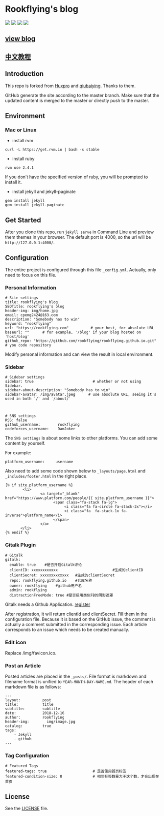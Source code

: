 # Rookflying's blog

[![](https://travis-ci.org/rookflying/rookflying.github.io.svg?branch=master)](https://travis-ci.org/rookflying/rookflying.github.io)
[![](https://img.shields.io/github/release/rookflying/rookflying.github.io.svg)](https://github.com/rookflying/rookflying.github.io/releases)
![](https://img.shields.io/badge/ruby-v2.4.1-blue.svg)
![](https://img.shields.io/badge/jekyll-v3.8.5-blue.svg)

## [view blog](https://rookflying.com/)
## [中文教程](https://rookflying.com/2018/12/16/%E5%BF%AB%E9%80%9F%E5%9F%BA%E4%BA%8EGitHub-Page-+-Jekyll%E6%90%AD%E5%BB%BA%E4%B8%AA%E4%BA%BA%E5%8D%9A%E5%AE%A2/)

## Introduction

This repo is forked from [Huxpro](https://github.com/Huxpro/huxpro.github.io) and [qiubaiying](https://github.com/qiubaiying/qiubaiying.github.io). Thanks to them.

GitHub generate the site according to the master branch. Make sure that the updated content is merged to the master or directly push to the master.

## Environment

### Mac or Linux

- install rvm

```
curl -L https://get.rvm.io | bash -s stable
```

- install ruby

```
rvm use 2.4.1
```

If you don't have the specified version of ruby, you will be prompted to install it.

- install jekyll and jekyll-paginate

```
gem install jekyll
gem install jekyll-paginate
```

## Get Started

After you clone this repo, run `jekyll serve` in Command Line and preview them themes in your browser. The default port is 4000, so the url will be `http://127.0.0.1:4000/`.

## Configuration

The entire project is configured through this file `_config.yml`. Actually, only need to focus on this file.

### Personal Information

```
# Site settings
title: rookflying's blog
SEOTitle: rookflying's blog
header-img: img/home.jpg
email: cpeng2424@163.com
description: "Somebody has to win"
keyword: "rookflying"
url: "https://rookflying.com"          # your host, for absolute URL
baseurl: ""      # for example, '/blog' if your blog hosted on 'host/blog'
github_repo: "https://github.com/rookflying/rookflying.github.io.git" # you code repository
```

Modify personal information and can view the result in local environment.

### Sidebar

```
# Sidebar settings
sidebar: true                           # whether or not using Sidebar.
sidebar-about-description: "Somebody has to win"
sidebar-avatar: /img/avatar.jpeg      # use absolute URL, seeing it's used in both `/` and `/about/`



# SNS settings
RSS: false
github_username:        rookflying
codeforces_username:    DamJoker
```

The `SNS settings` is about some links to other platforms. You can add some content by yourself.

For example:

```
platform_username:     username
```

Also need to add some code shown below to `_layouts/page.html` and `_includes/footer.html` in the right place.

```
{% if site.platform_username %}
        <li>
                <a target="_blank" href="https://www.platform.com/people/{{ site.platform_username }}">
                      <span class="fa-stack fa-lg">
                           <i class="fa fa-circle fa-stack-2x"></i>
                           <i class="fa  fa-stack-1x fa-inverse">platform_name</i>
                      </span>
                </a>
       </li>
{% endif %}
```

### Gitalk Plugin

```
# Gitalk
gitalk:
  enable: true    #是否开启Gitalk评论
  clientID: xxxxxxxxxxxx                         #生成的clientID
  clientSecret: xxxxxxxxxxxxx   #生成的clientSecret
  repo: rookflying.github.io    #仓库名称
  owner: rookflying    #github用户名
  admin: rookflying
  distractionFreeMode: true #是否启用类似FB的阴影遮罩
```


Gitalk needs a Github Application. [register](https://github.com/settings/applications/new)

After registration, it will return clientId and clientSecret. Fill them in the configuration file. Because it is based on the GitHub issue, the comment is actually a comment submitted in the corresponding issue. Each article corresponds to an issue which needs to be created manually.

### Edit icon

Replace /img/favicon.ico.

### Post an Article

Posted articles are placed in the `_posts/`. File format is markdown and filename format is unified to `YEAR-MONTH-DAY-NAME.md`. The header of each markdown file is as follows:

```
---
layout:          post
title:           title
subtitle:        subtitle
date:            2018-12-16
author:          rookflying
header-img:        img/image.jpg
catalog:         true
tags:
    - Jekyll
    - github
---
```

### Tag Configuration

```
# Featured Tags
featured-tags: true                     # 是否使用首页标签
featured-condition-size: 0              # 相同标签数量大于这个数，才会出现在首页
```

## License

See the [LICENSE](https://github.com/rookflying/rookflying.github.io/blob/master/LICENSE) file.


 








